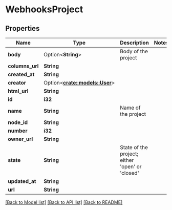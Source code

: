 # WebhooksProject

## Properties

Name | Type | Description | Notes
------------ | ------------- | ------------- | -------------
**body** | Option<**String**> | Body of the project | 
**columns_url** | **String** |  | 
**created_at** | **String** |  | 
**creator** | Option<[**crate::models::User**](User.md)> |  | 
**html_url** | **String** |  | 
**id** | **i32** |  | 
**name** | **String** | Name of the project | 
**node_id** | **String** |  | 
**number** | **i32** |  | 
**owner_url** | **String** |  | 
**state** | **String** | State of the project; either 'open' or 'closed' | 
**updated_at** | **String** |  | 
**url** | **String** |  | 

[[Back to Model list]](../README.md#documentation-for-models) [[Back to API list]](../README.md#documentation-for-api-endpoints) [[Back to README]](../README.md)


